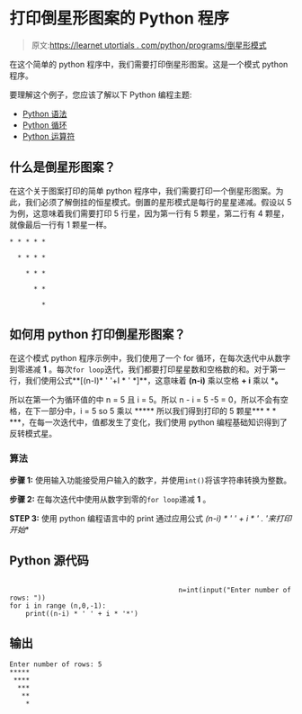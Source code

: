 # 打印倒星形图案的 Python 程序

> 原文:[https://learnet utortials . com/python/programs/倒星形模式](https://learnetutorials.com/python/programs/inverted-star-pattern)

在这个简单的 python 程序中，我们需要打印倒星形图案。这是一个模式 python 程序。

要理解这个例子，您应该了解以下 Python 编程主题:

*   [Python 语法](../../python/syntax-comments "Python Syntax")
*   [Python 循环](../../python/python-loop-tutorials "Loops in Python")
*   [Python 运算符](../../python/python-operators "Python operators")

## 什么是倒星形图案？

在这个关于图案打印的简单 python 程序中，我们需要打印一个倒星形图案。为此，我们必须了解倒挂的恒星模式。倒置的星形模式是每行的星星递减。假设以 5 为例，这意味着我们需要打印 5 行星，因为第一行有 5 颗星，第二行有 4 颗星，就像最后一行有 1 颗星一样。

```
* * * * *

  * * * *

    * * *

      * *

        *

```

## 如何用 python 打印倒星形图案？

在这个模式 python 程序示例中，我们使用了一个 for 循环，在每次迭代中从数字到零递减 **1** 。每次`for loop`迭代，我们都要打印星星数和空格数的和。对于第一行，我们使用公式**[(n-I)* ' '+I * ' *]**，这意味着 **(n-i)** 乘以空格 **+ i** 乘以 ***。**

所以在第一个为循环值的中 n = 5 且 i = 5。所以 n - i = 5 -5 = 0，所以不会有空格，在下一部分中，i = 5 so 5 乘以 ***** 所以我们得到打印的 5 颗星*** * * ***，在每一次迭代中，值都发生了变化，我们使用 python 编程基础知识得到了反转模式星。

### 算法

**步骤 1:** 使用输入功能接受用户输入的数字，并使用`int()`将该字符串转换为整数。

**步骤 2:** 在每次迭代中使用从数字到零的`for loop`递减 **1** 。

**STEP 3:** 使用 python 编程语言中的 print 通过应用公式 **(n-i) * ' ' + i * '* . '来打印开始**

## Python 源代码

```

                                          n=int(input("Enter number of rows: "))
for i in range (n,0,-1):
    print((n-i) * ' ' + i * '*')

```

## 输出

```
Enter number of rows: 5
*****
 ****
  ***
   **
    *
```